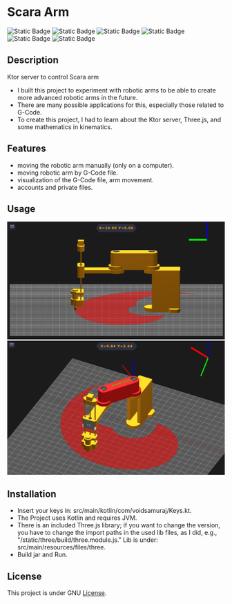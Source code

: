 # Scara Arm

![Static Badge](https://img.shields.io/badge/JVM-11.0.21-blue)
![Static Badge](https://img.shields.io/badge/Kotlin-1.8.21-purple)
![Static Badge](https://img.shields.io/badge/Ktor-2.3.1-purple?color=5300EB)
![Static Badge](https://img.shields.io/badge/Three.js-r152-yellow?color=ffc107)
![Static Badge](https://img.shields.io/badge/H2-2.1.214-green)
![Static Badge](https://img.shields.io/badge/exposed-0.41.1-green?color=008B02)

## Description
Ktor server to control Scara arm

- I built this project to experiment with robotic arms to be able to create more advanced robotic arms in the future.
- There are many possible applications for this, especially those related to G-Code.
- To create this project, I had to learn about the Ktor server, Three.js, and some mathematics in kinematics.

## Features
- moving the robotic arm manually (only on a computer).
- moving robotic arm by G-Code file.
- visualization of the G-Code file, arm movement.
- accounts and private files.

## Usage
![Screenshot 1](assets/images/screenshot1.png)
![Screenshot 2](assets/images/screenshot2.png)
## Installation

- Insert your keys in: src/main/kotlin/com/voidsamuraj/Keys.kt.
- The Project uses Kotlin and requires JVM.
- There is an included Three.js library; if you want to change the version, you have to change the import paths in the used lib files, as I did, e.g., "/static/three/build/three.module.js." Lib is under: src/main/resources/files/three.
- Build jar and Run.

## License
  This project is under GNU <a href="https://github.com/VoidSamuraj/ScaraArm/blob/master/LICENSE.txt">License</a>.

